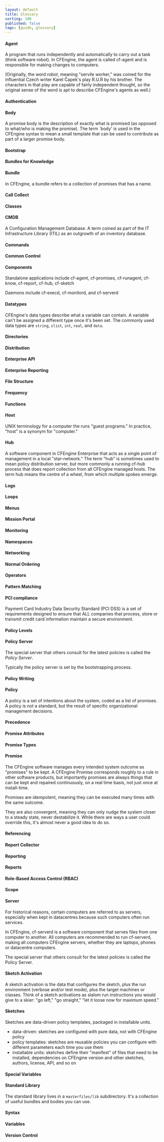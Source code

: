 ```yaml
---
layout: default
title: Glossary
sorting: 100
published: false
tags: [guide, glossary]
---
```


#### Agent ####

A program that runs independently and automatically to carry out a task (think software robot). In CFEngine, the agent is called cf-agent and is responsible for making changes to computers.

(Originally, the word *robot*, meaning "servile worker," was coined
for the influential Czech writer Karel Čapek's play R.U.R by his
brother. The characters in that play are capable of fairly independent
thought, so the original sense of the word is apt to describe
CFEngine's agents as well.)

#### Authentication ####
#### Body ####

A promise body is the description of exactly what is promised (as opposed to what/who is making the promise). The term `body' is used in the CFEngine syntax to mean a small template that can be used to contribute as part of a larger promise body.

#### Bootstrap ####
#### Bundles for Knowledge ####
#### Bundle ####

In CFEngine, a bundle refers to a collection of promises that has a name.

#### Call Collect ####
#### Classes ####

#### CMDB ####

A Configuration Management Database. A term coined as part of the IT Infrastructure Library (ITIL) as an outgrowth of an inventory database.

#### Commands ####
#### Common Control ####
#### Components ####

Standalone applications include cf-agent, cf-promises, cf-runagent, cf-know, cf-report, cf-hub, cf-sketch

Daemons include cf-execd, cf-monitord, and cf-serverd

#### Datatypes ####

CFEngine's data types describe what a variable can contain.  A variable can't be assigned a different type once it's been set.  The commonly used data types are `string`, `slist`, `int`, `real`, and `data`.

#### Directories ####
#### Distribution ####
#### Enterprise API ####
#### Enterprise Reporting ####
#### File Structure ####
#### Frequency ####
#### Functions ####
#### Host ####

UNIX terminology for a computer the runs "guest programs." In practice, "host" is a synonym for "computer."

#### Hub ####

A software component in CFEngine Enterprise that acts as a single point of management in a local "star-network." The term "hub" is sometimes used to mean policy distribution server, but more commonly a running cf-hub process that does report collection from all CFEngine managed hosts. The term hub means the centre of a wheel, from which multiple spokes emerge.

#### Logs ####
#### Loops ####
#### Menus ####
#### Mission Portal ####
#### Monitoring ####
#### Namespaces ####
#### Networking ####
#### Normal Ordering ####
#### Operators ####
#### Pattern Matching ####

#### PCI compliance ####

Payment Card Industry Data Security Standard (PCI DSS) is a set of requirements designed to ensure that ALL companies that process, store or transmit credit card information maintain a secure environment.

#### Policy Levels ####
#### Policy Server ####

The special server that others consult for the latest policies is called the *Policy Server*.

Typically the policy server is set by the bootstrapping process.

#### Policy Writing ####
#### Policy ####

A policy is a set of intentions about the system, coded as a list of promises. A policy is not a standard, but the result of specific organizational management decisions.

#### Precedence ####
#### Promise Attributes ####
#### Promise Types ####
#### Promise ####

The CFEngine software manages every intended system outcome as "promises" to be kept. A CFEngine Promise corresponds roughly to a rule in other software products, but importantly promises are always things that can be kept and repaired continuously, on a real time basis, not just once at install-time.

Promises are idempotent, meaning they can be executed many times with the same outcome.

They are also convergent, meaning they can only nudge the system closer to a steady state, never destabilize it.  While there are ways a user could override this, it's almost never a good idea to do so.

#### Referencing ####
#### Report Collector ####
#### Reporting ####
#### Reports ####
#### Role-Based Access Control (RBAC) ####
#### Scope ####

#### Server ####

For historical reasons, certain computers are referred to as servers, especially when kept in datacentres because such computers often run services.

In CFEngine, cf-serverd is a software component that serves files from one computer to another. All computers are recommended to run cf-serverd, making all computers CFEngine servers, whether they are laptops, phones or datacentre computers.

The special server that others consult for the latest policies is called the Policy Server.

#### Sketch Activation ####

A sketch activation is the data that configures the sketch, plus the run environment (verbose and/or test mode), plus the target machines or classes.  Think of a sketch activations as slalom run instructions you would give to a skier: "go left," "go straight," "let it loose now for maximum speed."

#### Sketches ####

Sketches are data-driven policy templates, packaged in installable units.

* data-driven: sketches are configured with pure data, not with CFEngine policy
* policy templates: sketches are reusable policies you can configure with different parameters each time you use them
* installable units: sketches define their "manifest" of files that need to be installed, dependencies on CFEngine version and other sketches, authors, license, API, and so on

#### Special Variables ####
#### Standard Library ####

The standard library lives in a `masterfiles/lib` subdirectory.  It's a collection of useful bundles and bodies you can use.

#### Syntax ####
#### Variables ####
#### Version Control ####
